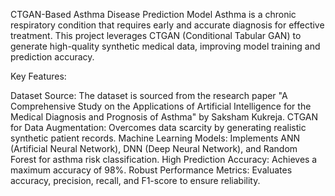 CTGAN-Based Asthma Disease Prediction Model
Asthma is a chronic respiratory condition that requires early and accurate diagnosis for effective treatment. This project leverages CTGAN (Conditional Tabular GAN) to generate high-quality synthetic medical data, improving model training and prediction accuracy.

Key Features:

Dataset Source: The dataset is sourced from the research paper "A Comprehensive Study on the Applications of Artificial Intelligence for the Medical Diagnosis and Prognosis of Asthma" by Saksham Kukreja.
CTGAN for Data Augmentation: Overcomes data scarcity by generating realistic synthetic patient records.
Machine Learning Models: Implements ANN (Artificial Neural Network), DNN (Deep Neural Network), and Random Forest for asthma risk classification.
High Prediction Accuracy: Achieves a maximum accuracy of 98%.
Robust Performance Metrics: Evaluates accuracy, precision, recall, and F1-score to ensure reliability.
